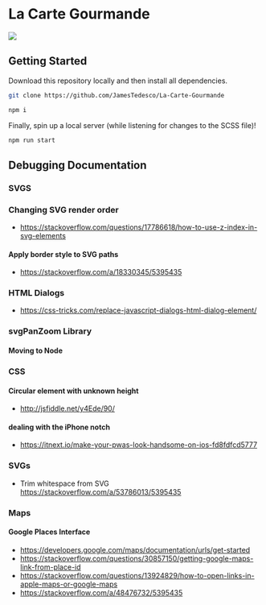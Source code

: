 # La Carte Gourmande

![](https://cartegourmande.fr/assets/photos/site-preview.png)
## Getting Started
Download this repository locally and then install all dependencies.
```bash
git clone https://github.com/JamesTedesco/La-Carte-Gourmande

npm i
```

Finally, spin up a local server (while listening for changes to the SCSS file)!
```bash
npm run start
```


## Debugging Documentation

### SVGS

### Changing SVG render order

- https://stackoverflow.com/questions/17786618/how-to-use-z-index-in-svg-elements

#### Apply border style to SVG paths

- https://stackoverflow.com/a/18330345/5395435

### HTML Dialogs

- https://css-tricks.com/replace-javascript-dialogs-html-dialog-element/

### svgPanZoom Library

#### Moving to Node

### CSS

#### Circular element with unknown height

- http://jsfiddle.net/y4Ede/90/

#### dealing with the iPhone notch

- https://itnext.io/make-your-pwas-look-handsome-on-ios-fd8fdfcd5777

### SVGs

- Trim whitespace from SVG https://stackoverflow.com/a/53786013/5395435

### Maps

#### Google Places Interface

- https://developers.google.com/maps/documentation/urls/get-started
- https://stackoverflow.com/questions/30857150/getting-google-maps-link-from-place-id
- https://stackoverflow.com/questions/13924829/how-to-open-links-in-apple-maps-or-google-maps
- https://stackoverflow.com/a/48476732/5395435
